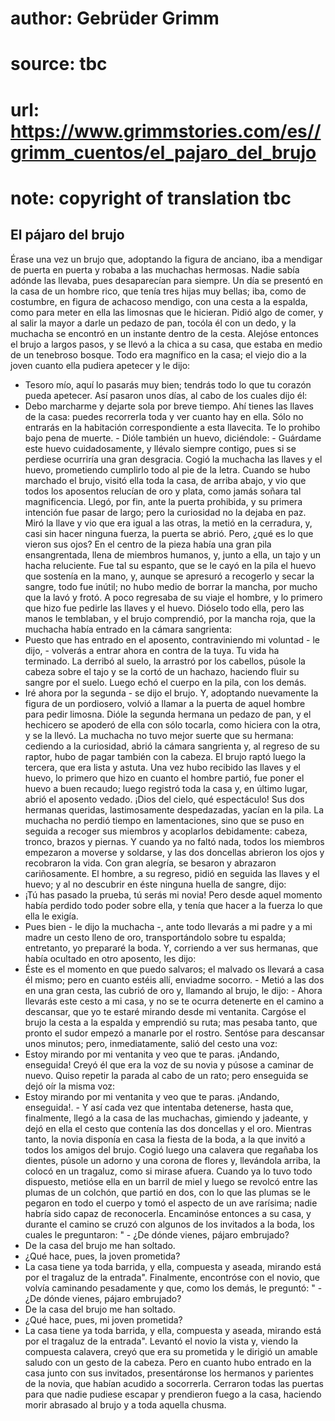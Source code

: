 # author: Gebrüder Grimm
# source: tbc
# url: https://www.grimmstories.com/es//grimm_cuentos/el_pajaro_del_brujo
# note: copyright of translation tbc

## El pájaro del brujo 

Érase una vez un brujo que, adoptando la figura de anciano, iba a
mendigar de puerta en puerta y robaba a las muchachas hermosas. Nadie
sabía adónde las llevaba, pues desaparecían para siempre. Un día se
presentó en la casa de un hombre rico, que tenía tres hijas muy bellas;
iba, como de costumbre, en figura de achacoso mendigo, con una cesta a
la espalda, como para meter en ella las limosnas que le hicieran. Pidió
algo de comer, y al salir la mayor a darle un pedazo de pan, tocóla él
con un dedo, y la muchacha se encontró en un instante dentro de la
cesta.
Alejóse entonces el brujo a largos pasos, y se llevó a la chica a su
casa, que estaba en medio de un tenebroso bosque. Todo era magnífico en
la casa; el viejo dio a la joven cuanto ella pudiera apetecer y le
dijo:
- Tesoro mío, aquí lo pasarás muy bien; tendrás todo lo que tu corazón
pueda apetecer.
Así pasaron unos días, al cabo de los cuales dijo él:
- Debo marcharme y dejarte sola por breve tiempo. Ahí tienes las llaves
de la casa: puedes recorrerla toda y ver cuanto hay en ella. Sólo no
entrarás en la habitación correspondiente a esta llavecita. Te lo
prohibo bajo pena de muerte. - Dióle también un huevo, diciéndole: -
Guárdame este huevo cuidadosamente, y llévalo siempre contigo, pues si
se perdiese ocurriría una gran desgracia.
Cogió la muchacha las llaves y el huevo, prometiendo cumplirlo todo al
pie de la letra. Cuando se hubo marchado el brujo, visitó ella toda la
casa, de arriba abajo, y vio que todos los aposentos relucían de oro y
plata, como jamás soñara tal magnificencia. Llegó, por fin, ante la
puerta prohibida, y su primera intención fue pasar de largo; pero la
curiosidad no la dejaba en paz. Miró la llave y vio que era igual a las
otras, la metió en la cerradura, y, casi sin hacer ninguna fuerza, la
puerta se abrió. Pero, ¿qué es lo que vieron sus ojos? En el centro de
la pieza había una gran pila ensangrentada, llena de miembros humanos,
y, junto a ella, un tajo y un hacha reluciente. Fue tal su espanto, que
se le cayó en la pila el huevo que sostenía en la mano, y, aunque se
apresuró a recogerlo y secar la sangre, todo fue inútil; no hubo medio
de borrar la mancha, por mucho que la lavó y frotó.
A poco regresaba de su viaje el hombre, y lo primero que hizo fue
pedirle las llaves y el huevo. Dióselo todo ella, pero las manos le
temblaban, y el brujo comprendió, por la mancha roja, que la muchacha
había entrado en la cámara sangrienta:
- Puesto que has entrado en el aposento, contraviniendo mi voluntad - le
dijo, - volverás a entrar ahora en contra de la tuya. Tu vida ha
terminado.
La derribó al suelo, la arrastró por los cabellos, púsole la cabeza
sobre el tajo y se la cortó de un hachazo, haciendo fluir su sangre por
el suelo. Luego echó el cuerpo en la pila, con los demás.
- Iré ahora por la segunda - se dijo el brujo. Y, adoptando nuevamente
la figura de un pordiosero, volvió a llamar a la puerta de aquel hombre
para pedir limosna. Dióle la segunda hermana un pedazo de pan, y el
hechicero se apoderó de ella con sólo tocarla, como hiciera con la otra,
y se la llevó. La muchacha no tuvo mejor suerte que su hermana: cediendo
a la curiosidad, abrió la cámara sangrienta y, al regreso de su raptor,
hubo de pagar también con la cabeza. El brujo raptó luego la tercera,
que era lista y astuta. Una vez hubo recibido las llaves y el huevo, lo
primero que hizo en cuanto el hombre partió, fue poner el huevo a buen
recaudo; luego registró toda la casa y, en último lugar, abrió el
aposento vedado. ¡Dios del cielo, qué espectáculo! Sus dos hermanas
queridas, lastimosamente despedazadas, yacían en la pila. La muchacha no
perdió tiempo en lamentaciones, sino que se puso en seguida a recoger
sus miembros y acoplarlos debidamente: cabeza, tronco, brazos y piernas.
Y cuando ya no faltó nada, todos los miembros empezaron a moverse y
soldarse, y las dos doncellas abrieron los ojos y recobraron la vida.
Con gran alegría, se besaron y abrazaron cariñosamente.
El hombre, a su regreso, pidió en seguida las llaves y el huevo; y al no
descubrir en éste ninguna huella de sangre, dijo:
- ¡Tú has pasado la prueba, tú serás mi novia!
Pero desde aquel momento había perdido todo poder sobre ella, y tenía
que hacer a la fuerza lo que ella le exigía.
- Pues bien - le dijo la muchacha -, ante todo llevarás a mi padre y a
mi madre un cesto lleno de oro, transportándolo sobre tu espalda;
entretanto, yo prepararé la boda.
Y, corriendo a ver sus hermanas, que había ocultado en otro aposento,
les dijo:
- Éste es el momento en que puedo salvaros; el malvado os llevará a casa
él mismo; pero en cuanto estéis allí, enviadme socorro. - Metió a las
dos en una gran cesta, las cubrió de oro y, llamando al brujo, le
dijo: - Ahora llevarás este cesto a mi casa, y no se te ocurra detenerte
en el camino a descansar, que yo te estaré mirando desde mi ventanita.
Cargóse el brujo la cesta a la espalda y emprendió su ruta; mas pesaba
tanto, que pronto el sudor empezó a manarle por el rostro. Sentóse para
descansar unos minutos; pero, inmediatamente, salió del cesto una voz:
- Estoy mirando por mi ventanita y veo que te paras. ¡Andando,
enseguida!
Creyó él que era la voz de su novia y púsose a caminar de nuevo. Quiso
repetir la parada al cabo de un rato; pero enseguida se dejó oír la
misma voz:
- Estoy mirando por mi ventanita y veo que te paras. ¡Andando,
enseguida!. - Y así cada vez que intentaba detenerse, hasta que,
finalmente, llegó a la casa de las muchachas, gimiendo y jadeante, y
dejó en ella el cesto que contenía las dos doncellas y el oro.
Mientras tanto, la novia disponía en casa la fiesta de la boda, a la que
invitó a todos los amigos del brujo. Cogió luego una calavera que
regañaba los dientes, púsole un adorno y una corona de flores y,
llevándola arriba, la colocó en un tragaluz, como si mirase afuera.
Cuando ya lo tuvo todo dispuesto, metióse ella en un barril de miel y
luego se revolcó entre las plumas de un colchón, que partió en dos, con
lo que las plumas se le pegaron en todo el cuerpo y tomó el aspecto de
un ave rarísima; nadie habría sido capaz de reconocerla. Encaminóse
entonces a su casa, y durante el camino se cruzó con algunos de los
invitados a la boda, los cuales le preguntaron:
" - ¿De dónde vienes, pájaro embrujado?
- De la casa del brujo me han soltado.
- ¿Qué hace, pues, la joven prometida?
- La casa tiene ya toda barrida,
y ella, compuesta y aseada,
mirando está por el tragaluz de la entrada".
Finalmente, encontróse con el novio, que volvía caminando pesadamente y
que, como los demás, le preguntó:
" - ¿De dónde vienes, pájaro embrujado?
- De la casa del brujo me han soltado.
- ¿Qué hace, pues, mi joven prometida?
- La casa tiene ya toda barrida,
y ella, compuesta y aseada,
mirando está por el tragaluz de la entrada".
Levantó el novio la vista y, viendo la compuesta calavera, creyó que era
su prometida y le dirigió un amable saludo con un gesto de la cabeza.
Pero en cuanto hubo entrado en la casa junto con sus invitados,
presentáronse los hermanos y parientes de la novia, que habían acudido a
socorrerla. Cerraron todas las puertas para que nadie pudiese escapar y
prendieron fuego a la casa, haciendo morir abrasado al brujo y a toda
aquella chusma.
